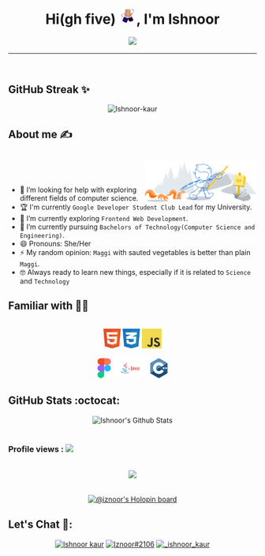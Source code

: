 <div align="center">
<h1 align="center">Hi(gh five) <img width="35" src="https://github.com/Ishnoor-kaur/Ishnoor-kaur/blob/main/assests/high-five-w-bg.png">, I'm Ishnoor</h1>
<p align="center">
  <a href="https://git.io/typing-svg"><img src="https://readme-typing-svg.demolab.com/?lines=Coder;Developer;CS+Student;Designer;Prankster+(hehe)&font=Fira%20Code&center=true&width=380&height=50"></a>
</p>
</div>
<hr>
<br>

## GitHub Streak ✨
<p align="center"><img src="https://github-readme-streak-stats.herokuapp.com/?user=Ishnoor-kaur&theme=nightowl" alt="Ishnoor-kaur" /></p>

## About me ✍️
<br>
<img width="45%" align="right" alt="Github" src="https://github.com/Ishnoor-kaur/Ishnoor-kaur/blob/main/assests/git-header.svg" />
<br />
<br>

- 🤔 I’m looking for help with exploring different fields of computer science. 
- 🏆 I'm currently `Google Developer Student Club Lead` for my University.
- 🌱 I’m currently exploring `Frontend Web Development`.
- 🔭 I’m currently pursuing `Bachelors of Technology(Computer Science and Engineering)`.
- 😄 Pronouns: She/Her
- ⚡ My random opinion: `Maggi` with sauted vegetables is better than plain `Maggi`.
- 🤓 Always ready to learn new things, especially if it is related to `Science` and `Technology`

## Familiar with 🧑‍🎨
<div align="center">
<br>
<a margin="10" href="https://developer.mozilla.org/en-US/docs/Web/HTML" target="_blank"><img margin="10px" height="40" src="https://github.com/Ishnoor-kaur/Ishnoor-kaur/blob/main/assests/html.svg" alt="html"></a>
<a margin="10" href="https://developer.mozilla.org/en-US/docs/Web/CSS" target="_blank"><img margin="10px" height="40" src="https://github.com/Ishnoor-kaur/Ishnoor-kaur/blob/main/assests/css.svg" alt="css"></a>
<a margin="10" href="https://developer.mozilla.org/en-US/docs/Web/javascript" target="_blank"><img margin="10px" height="40" src="https://github.com/Ishnoor-kaur/Ishnoor-kaur/blob/main/assests/javascript.svg" alt="JavaScript"></a>
<br />
<br>
<a margin="10" href="https://figma.com" target="_blank"><img margin="10px" height="40" src="https://github.com/Ishnoor-kaur/Ishnoor-kaur/blob/main/assests/figma.svg" alt="Figma"></a>
<a margin="10" href="https://docs.oracle.com/en/java/" target="_blank"><img margin="10px" height="40" src="https://github.com/Ishnoor-kaur/Ishnoor-kaur/blob/main/assests/java-removebg-preview.png" alt="Java"></a>
<a margin="10" href="https://cplusplus.com/doc/" target="_blank"><img margin="10px" height="40" src="https://github.com/Ishnoor-kaur/Ishnoor-kaur/blob/main/assests/cpp.svg" alt="C++"></a>
</div>


## GitHub Stats :octocat:
<div align="center">

<img align="center" src="https://github-readme-stats.vercel.app/api?username=Ishnoor-kaur&include_all_commits=true&count_private=true&show_icons=true&line_height=20&title_color=c690e8&icon_color=69b8ae&text_color=feeb95&bg_color=0,000000,011627" alt="Ishnoor's Github Stats">
<br>
<br />
  
  
<h3 align="left">Profile views : <img src="https://profile-counter.glitch.me/Ishnoor-kaur/count.svg"></h3>
<br>
  
  
<img src = "https://media0.giphy.com/media/KDDpcKigbfFpnejZs6/giphy.gif?cid=ecf05e47oy6f4zjs8g1qoiystc56cu7r9tb8a1fe76e05oty&rid=giphy.gif" width = 100px>
<br>
<br />

[![@iznoor's Holopin board](https://holopin.me/iznoor)](https://holopin.io/@iznoor)
<br />

<h2 align="left">Let's Chat 📱:</h2>
  <p align="center">
<a href="https://www.linkedin.com/in/ishnoor-kaur-11241a201/" target="blank"><img align="center" src="https://raw.githubusercontent.com/rahuldkjain/github-profile-readme-generator/master/src/images/icons/Social/linked-in-alt.svg" alt="Ishnoor kaur" height="30" width="40" /></a>
<a href="https://discord.com/users/935791514293002250" target="blank"><img align="center" src="https://raw.githubusercontent.com/rahuldkjain/github-profile-readme-generator/master/src/images/icons/Social/discord.svg" alt="Iznoor#2106" height="30" width="40" /></a>
<a href="https://twitter.com/_ishnoor_kaur" target="blank"><img align="center" src="https://raw.githubusercontent.com/rahuldkjain/github-profile-readme-generator/master/src/images/icons/Social/twitter.svg" alt="_ishnoor_kaur" height="30" width="40" /></a>
</p>
  </div>

